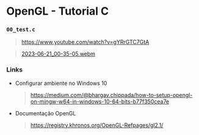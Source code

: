 # OpenGL - Tutorial C

### `00_test.c`
  > https://www.youtube.com/watch?v=gYRrGTC7GtA
  
  > [2023-06-21_00-35-05.webm](https://github.com/PauloUbirajara/opengl-tutorial-c/assets/49159843/90304b95-a7ff-4c57-a6c9-8d474ad13595)

### Links
- Configurar ambiente no Windows 10
  > https://medium.com/@bhargav.chippada/how-to-setup-opengl-on-mingw-w64-in-windows-10-64-bits-b77f350cea7e
- Documentação OpenGL
  > https://registry.khronos.org/OpenGL-Refpages/gl2.1/
